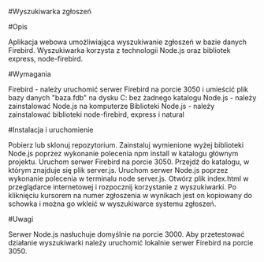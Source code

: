 #Wyszukiwarka zgłoszeń


#Opis

Aplikacja webowa umożliwiająca wyszukiwanie zgłoszeń w bazie danych Firebird. Wyszukiwarka korzysta z technologii Node.js oraz bibliotek express, node-firebird.


#Wymagania

Firebird - należy uruchomić serwer Firebird na porcie 3050 i umieścić plik bazy danych "baza.fdb" na dysku C: bez żadnego katalogu
Node.js - należy zainstalować Node.js na komputerze
Biblioteki Node.js - należy zainstalować biblioteki node-firebird, express i natural


#Instalacja i uruchomienie

Pobierz lub sklonuj repozytorium.
Zainstaluj wymienione wyżej biblioteki Node.js poprzez wykonanie polecenia npm install w katalogu głównym projektu.
Uruchom serwer Firebird na porcie 3050.
Przejdź do katalogu, w którym znajduje się plik server.js.
Uruchom serwer Node.js poprzez wykonanie polecenia w terminalu node server.js.
Otwórz plik index.html w przeglądarce internetowej i rozpocznij korzystanie z wyszukiwarki.
Po kliknięciu kursorem na numer zgłoszenia w wynikach jest on kopiowany do schowka i można go wkleić w wyszukiwarce systemu zgłoszeń.


#Uwagi

Serwer Node.js nasłuchuje domyślnie na porcie 3000.
Aby przetestować działanie wyszukiwarki należy uruchomić lokalnie serwer Firebird na porcie 3050.

